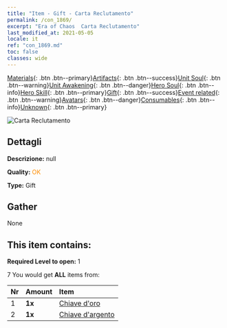 ```yaml
---
title: "Item - Gift - Carta Reclutamento"
permalink: /con_1869/
excerpt: "Era of Chaos  Carta Reclutamento"
last_modified_at: 2021-05-05
locale: it
ref: "con_1869.md"
toc: false
classes: wide
---
```

 [Materials](/ItemsIT/){: .btn .btn--primary}[Artifacts](/ItemsIT/Artifacts/){: .btn .btn--success}[Unit Soul](/ItemsIT/UnitSoul/){: .btn .btn--warning}[Unit Awakening](/ItemsIT/UnitAwakening/){: .btn .btn--danger}[Hero Soul](/ItemsIT/HeroSoul/){: .btn .btn--info}[Hero Skill](/ItemsIT/HeroSkill/){: .btn .btn--primary}[Gift](/ItemsIT/Gift/){: .btn .btn--success}[Event related](/ItemsIT/Events/){: .btn .btn--warning}[Avatars](/ItemsIT/Avatars/){: .btn .btn--danger}[Consumables](/ItemsIT/Consumables/){: .btn .btn--info}[Unknown](/ItemsIT/Unknown/){: .btn .btn--primary}

 ![Carta Reclutamento](/images/t/i_907319.png)

## Dettagli
 **Descrizione:** null

 **Quality:** <span style="color: #FF8C00">OK</span>

 **Type:** Gift

## Gather

  None

## This item contains:

 **Required Level to open:** 1

 7 You would get **ALL** items  from:

  | Nr | Amount |     Item    |
  |:---|:-------|:------------|
  | 1 |  **1x** | [Chiave d'oro](/ItemsIT/con_783/) |  | 
  | 2 |  **1x** | [Chiave d'argento](/ItemsIT/con_693/) |  | 
